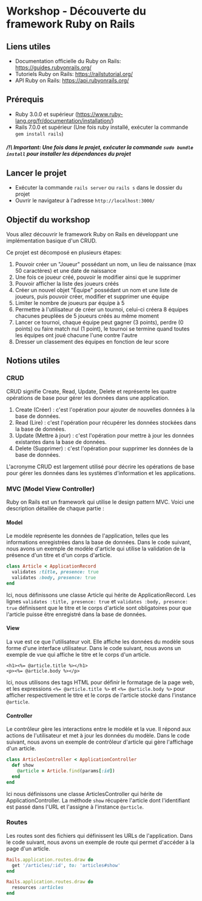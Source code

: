 # Workshop - Découverte du framework Ruby on Rails

## Liens utiles
* Documentation officielle du Ruby on Rails: https://guides.rubyonrails.org/
* Tutoriels Ruby on Rails: https://railstutorial.org/
* API Ruby on Rails: https://api.rubyonrails.org/

## Prérequis
* Ruby 3.0.0 et supérieur (https://www.ruby-lang.org/fr/documentation/installation/)
* Rails 7.0.0 et supérieur (Une fois ruby installé, exécuter la commande `gem install rails`)
##### /!\ Important: Une fois dans le projet, exécuter la commande `sudo bundle install` pour installer les dépendances du projet

## Lancer le projet
* Exécuter la commande `rails server` ou `rails s` dans le dossier du projet
* Ouvrir le navigateur à l'adresse `http://localhost:3000/`

## Objectif du workshop
Vous allez découvrir le framework Ruby on Rails en développant une implémentation basique d'un CRUD.

Ce projet est décomposé en plusieurs étapes:
1. Pouvoir créer un "Joueur" possédant un nom, un lieu de naissance (max 50 caractères) et une date de naissance
2. Une fois ce joueur créé, pouvoir le modifier ainsi que le supprimer
3. Pouvoir afficher la liste des joueurs créés
4. Créer un nouvel objet "Équipe" possédant un nom et une liste de joueurs, puis pouvoir créer, modifier et supprimer une équipe
5. Limiter le nombre de joueurs par équipe à 5
6. Permettre à l'utilisateur de créer un tournoi, celui-ci créera 8 équipes chacunes peuplées de 5 joueurs créés au même moment
7. Lancer ce tournoi, chaque équipe peut gagner (3 points), perdre (0 points) ou faire match nul (1 point), le tournoi se termine quand toutes les équipes ont joué chacune l'une contre l'autre
8. Dresser un classement des équipes en fonction de leur score

## Notions utiles

### CRUD
CRUD signifie Create, Read, Update, Delete et représente les quatre opérations de base pour gérer les données dans une application.

1. Create (Créer) : c'est l'opération pour ajouter de nouvelles données à la base de données.
2. Read (Lire) : c'est l'opération pour récupérer les données stockées dans la base de données.
3. Update (Mettre à jour) : c'est l'opération pour mettre à jour les données existantes dans la base de données.
4. Delete (Supprimer) : c'est l'opération pour supprimer les données de la base de données.

L'acronyme CRUD est largement utilisé pour décrire les opérations de base pour gérer les données dans les systèmes d'information et les applications.

### MVC (Model View Controller)
Ruby on Rails est un framework qui utilise le design pattern MVC. Voici une description détaillée de chaque partie :

#### Model
Le modèle représente les données de l'application, telles que les informations enregistrées dans la base de données. Dans le code suivant, nous avons un exemple de modèle d'article qui utilise la validation de la présence d'un titre et d'un corps d'article.

```ruby
class Article < ApplicationRecord
  validates :title, presence: true
  validates :body, presence: true
end
```

Ici, nous définissons une classe Article qui hérite de ApplicationRecord. Les lignes `validates :title, presence: true` et `validates :body, presence: true` définissent que le titre et le corps d'article sont obligatoires pour que l'article puisse être enregistré dans la base de données.

#### View
La vue est ce que l'utilisateur voit. Elle affiche les données du modèle sous forme d'une interface utilisateur. Dans le code suivant, nous avons un exemple de vue qui affiche le titre et le corps d'un article.

```erb
<h1><%= @article.title %></h1>
<p><%= @article.body %></p>
```

Ici, nous utilisons des tags HTML pour définir le formatage de la page web, et les expressions `<%= @article.title %>` et `<%= @article.body %>` pour afficher respectivement le titre et le corps de l'article stocké dans l'instance `@article`.

#### Controller
Le contrôleur gère les interactions entre le modèle et la vue. Il répond aux actions de l'utilisateur et met à jour les données du modèle. Dans le code suivant, nous avons un exemple de contrôleur d'article qui gère l'affichage d'un article.

```ruby
class ArticlesController < ApplicationController
  def show
    @article = Article.find(params[:id])
  end
end
```

Ici nous définissons une classe ArticlesController qui hérite de ApplicationController. La méthode `show` récupère l'article dont l'identifiant est passé dans l'URL et l'assigne à l'instance `@article`.

### Routes

Les routes sont des fichiers qui définissent les URLs de l'application. Dans le code suivant, nous avons un exemple de route qui permet d'accéder à la page d'un article.

```ruby
Rails.application.routes.draw do
  get '/articles/:id', to: 'articles#show'
end
```

```ruby
Rails.application.routes.draw do
  resources :articles
end
```
